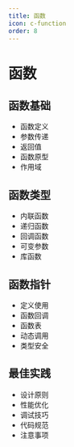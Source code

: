 ```yaml
---
title: 函数
icon: c-function
order: 8
---
```


# 函数

## 函数基础
- 函数定义
- 参数传递
- 返回值
- 函数原型
- 作用域

## 函数类型
- 内联函数
- 递归函数
- 回调函数
- 可变参数
- 库函数

## 函数指针
- 定义使用
- 函数回调
- 函数表
- 动态调用
- 类型安全

## 最佳实践
- 设计原则
- 性能优化
- 调试技巧
- 代码规范
- 注意事项

